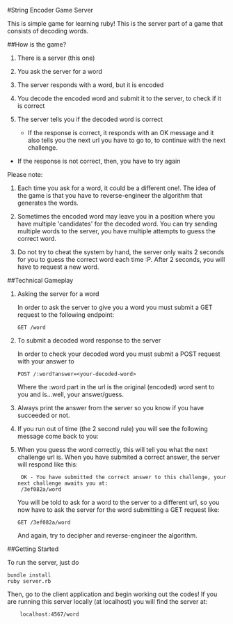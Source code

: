 #String Encoder Game Server

This is simple game for learning ruby!
This is the server part of a game that consists of decoding words.

##How is the game?

1. There is a server (this one)
2. You ask the server for a word
3. The server responds with a word, but it is encoded
4. You decode the encoded word and submit it to the server, to check if it is correct
5. The server tells you if the decoded word is correct

   - If the response is correct, it responds with an OK message and it also
     tells you the next url you have to go to, to continue with the next challenge.

  - If the response is not correct, then, you have to try again

Please note:

1. Each time you ask for a word, it could be a different one!. The idea of the game is that you have to reverse-engineer the algorithm that generates the words.

2. Sometimes the encoded word may leave you in a position where you have multiple 'candidates' for the decoded word. You can try sending multiple words to the server, you have multiple attempts to guess the correct word.

3. Do not try to cheat the system by hand, the server only waits 2 seconds for you to guess the correct word each time :P. After 2 seconds, you will have to request a new word.

##Technical Gameplay

1. Asking the server for a word

   In order to ask the server to give you a word you must submit a GET request to the following endpoint:

       GET /word

2. To submit a decoded word response to the server

   In order to check your decoded word you must submit a POST request with your answer to

       POST /:word?answer=<your-decoded-word>

   Where the :word part in the url is the original (encoded) word sent to you and <your-decoded-word> is...well, your answer/guess.

4. Always print the answer from the server so you know if you have succeeded or not.

3. If you run out of time (the 2 second rule) you will see the following message come back to you:

4. When you guess the word correctly, this will tell you what the next challenge url is. When you have submited a correct answer, the server will respond like this:

        OK - You have submitted the correct answer to this challenge, your next challenge awaits you at:
        /3ef082a/word

   You will be told to ask for a word to the server to a different url, so you now have to ask the server for the word submitting a GET request like:

       GET /3ef082a/word

   And again, try to decipher and reverse-engineer the algorithm.

##Getting Started

To run the server, just do

    bundle install
    ruby server.rb

Then, go to the client application and begin working out the codes!
If you are running this server locally (at localhost) you will find the server at:

        localhost:4567/word
